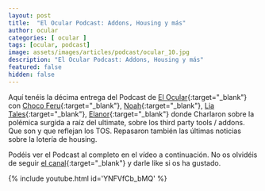 ```yaml
---
layout: post
title:  "El Ocular Podcast: Addons, Housing y más"
author: ocular
categories: [ ocular ]
tags: [ocular, podcast]
image: assets/images/articles/podcast/ocular_10.jpg
description: "El Ocular Podcast: Addons, Housing y más"
featured: false
hidden: false
---
```


Aquí tenéis la décima entrega del Podcast de [El Ocular](https://twitter.com/OcularEl){:target="_blank"} con [Choco Feru](https://twitter.com/ChocoFeru){:target="_blank"}, [Noah](https://twitter.com/Habeces4){:target="_blank"}, [Lia Tales](https://twitter.com/LiaTales_ffxiv){:target="_blank"}, [Elanor](https://twitter.com/trencapins){:target="_blank"} donde Charlaron sobre la polémica surgida a raíz del ultimate, sobre los third party tools / addons. Que son y que reflejan los TOS. Repasaron también las últimas noticias sobre la lotería de housing.

Podéis ver el Podcast al completo en el vídeo a continuación. No os olvidéis de seguir [el canal](https://www.youtube.com/channel/UC0Ncgc0JH3CtDMraAIrlGkQ){:target="_blank"} y darle like si os ha gustado.

{% include youtube.html id='YNFVfCb_bMQ' %}
